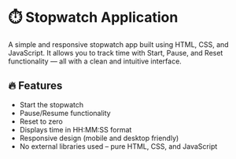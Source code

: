 # ⏱️ Stopwatch Application

A simple and responsive stopwatch app built using HTML, CSS, and JavaScript. It allows you to track time with Start, Pause, and Reset functionality — all with a clean and intuitive interface.

## 🔥 Features

- Start the stopwatch
- Pause/Resume functionality
- Reset to zero
- Displays time in HH:MM:SS format
- Responsive design (mobile and desktop friendly)
- No external libraries used – pure HTML, CSS, and JavaScript


  
